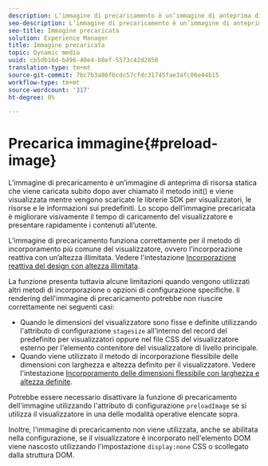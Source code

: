 ```yaml
---
description: L’immagine di precaricamento è un’immagine di anteprima di risorsa statica che viene caricata subito dopo aver chiamato il metodo init() e viene visualizzata mentre vengono scaricate le librerie SDK per visualizzatori, le risorse e le informazioni sui predefiniti. Lo scopo dell’immagine precaricata è migliorare visivamente il tempo di caricamento del visualizzatore e presentare rapidamente i contenuti all’utente.
seo-description: L’immagine di precaricamento è un’immagine di anteprima di risorsa statica che viene caricata subito dopo aver chiamato il metodo init() e viene visualizzata mentre vengono scaricate le librerie SDK per visualizzatori, le risorse e le informazioni sui predefiniti. Lo scopo dell’immagine precaricata è migliorare visivamente il tempo di caricamento del visualizzatore e presentare rapidamente i contenuti all’utente.
seo-title: Immagine precaricata
solution: Experience Manager
title: Immagine precaricata
topic: Dynamic media
uuid: cb5db16d-b496-40e4-b8ef-5573c42d2850
translation-type: tm+mt
source-git-commit: 7bc7b3a86fbcdc57cfdc31745fae3afc06e44b15
workflow-type: tm+mt
source-wordcount: '317'
ht-degree: 0%

---
```



# Precarica immagine{#preload-image}

L’immagine di precaricamento è un’immagine di anteprima di risorsa statica che viene caricata subito dopo aver chiamato il metodo init() e viene visualizzata mentre vengono scaricate le librerie SDK per visualizzatori, le risorse e le informazioni sui predefiniti. Lo scopo dell’immagine precaricata è migliorare visivamente il tempo di caricamento del visualizzatore e presentare rapidamente i contenuti all’utente.

L’immagine di precaricamento funziona correttamente per il metodo di incorporamento più comune del visualizzatore, ovvero l’incorporazione reattiva con un’altezza illimitata. Vedere l&#39;intestazione [Incorporazione reattiva del design con altezza illimitata](../../c-html5-aem-asset-viewers/c-html5-aem-interactive-images/c-html5-aem-interactive-images.md#section-6bb5d3c502544ad18a58eafe12a13435).

La funzione presenta tuttavia alcune limitazioni quando vengono utilizzati altri metodi di incorporazione o opzioni di configurazione specifiche. Il rendering dell&#39;immagine di precaricamento potrebbe non riuscire correttamente nei seguenti casi:

* Quando le dimensioni del visualizzatore sono fisse e definite utilizzando l&#39;attributo di configurazione `stagesize` all&#39;interno del record del predefinito per visualizzatori oppure nel file CSS del visualizzatore esterno per l&#39;elemento contenitore del visualizzatore di livello principale.
* Quando viene utilizzato il metodo di incorporazione flessibile delle dimensioni con larghezza e altezza definito per il visualizzatore. Vedere l&#39;intestazione [Incorporamento delle dimensioni flessibile con larghezza e altezza definite](../../c-html5-aem-asset-viewers/c-html5-aem-interactive-images/c-html5-aem-interactive-images.md#section-6bb5d3c502544ad18a58eafe12a13435).

Potrebbe essere necessario disattivare la funzione di precaricamento dell&#39;immagine utilizzando l&#39;attributo di configurazione `preloadImage` se si utilizza il visualizzatore in una delle modalità operative elencate sopra.

Inoltre, l&#39;immagine di precaricamento non viene utilizzata, anche se abilitata nella configurazione, se il visualizzatore è incorporato nell&#39;elemento DOM viene nascosto utilizzando l&#39;impostazione `display:none` CSS o scollegato dalla struttura DOM.
